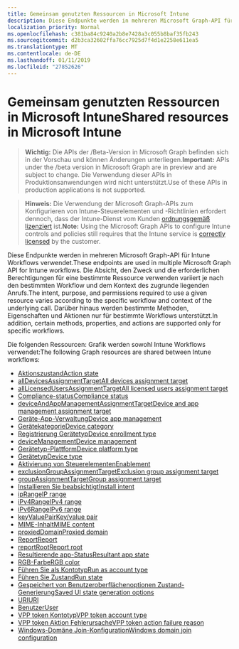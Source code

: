 ```yaml
---
title: Gemeinsam genutzten Ressourcen in Microsoft Intune
description: Diese Endpunkte werden in mehreren Microsoft Graph-API für Intune Workflows verwendet.  Die Absicht, den Zweck und die erforderlichen Berechtigungen für eine bestimmte Ressource verwenden variiert je nach den bestimmten Workflow und dem Kontext des zugrunde liegenden Anrufs.  Darüber hinaus werden bestimmte Methoden, Eigenschaften und Aktionen nur für bestimmte Workflows unterstützt.
localization_priority: Normal
ms.openlocfilehash: c381ba84c9240a2b8e7428a3c055b8baf35fb243
ms.sourcegitcommit: d2b3ca32602ffa76cc7925d7f4d1e2258e611ea5
ms.translationtype: MT
ms.contentlocale: de-DE
ms.lasthandoff: 01/11/2019
ms.locfileid: "27852626"
---
```

# <a name="shared-resources-in-microsoft-intune"></a><span data-ttu-id="d0c0d-105">Gemeinsam genutzten Ressourcen in Microsoft Intune</span><span class="sxs-lookup"><span data-stu-id="d0c0d-105">Shared resources in Microsoft Intune</span></span>

> <span data-ttu-id="d0c0d-106">**Wichtig:** Die APIs der /Beta-Version in Microsoft Graph befinden sich in der Vorschau und können Änderungen unterliegen.</span><span class="sxs-lookup"><span data-stu-id="d0c0d-106">**Important:** APIs under the /beta version in Microsoft Graph are in preview and are subject to change.</span></span> <span data-ttu-id="d0c0d-107">Die Verwendung dieser APIs in Produktionsanwendungen wird nicht unterstützt.</span><span class="sxs-lookup"><span data-stu-id="d0c0d-107">Use of these APIs in production applications is not supported.</span></span>

> <span data-ttu-id="d0c0d-108">**Hinweis:** Die Verwendung der Microsoft Graph-APIs zum Konfigurieren von Intune-Steuerelementen und -Richtlinien erfordert dennoch, dass der Intune-Dienst vom Kunden [ordnungsgemäß lizenziert](https://www.microsoft.com/en-us/cloud-platform/microsoft-intune-pricing) ist.</span><span class="sxs-lookup"><span data-stu-id="d0c0d-108">**Note:** Using the Microsoft Graph APIs to configure Intune controls and policies still requires that the Intune service is [correctly licensed](https://www.microsoft.com/en-us/cloud-platform/microsoft-intune-pricing) by the customer.</span></span>

<span data-ttu-id="d0c0d-109">Diese Endpunkte werden in mehreren Microsoft Graph-API für Intune Workflows verwendet.</span><span class="sxs-lookup"><span data-stu-id="d0c0d-109">These endpoints are used in multiple Microsoft Graph API for Intune workflows.</span></span>  <span data-ttu-id="d0c0d-110">Die Absicht, den Zweck und die erforderlichen Berechtigungen für eine bestimmte Ressource verwenden variiert je nach den bestimmten Workflow und dem Kontext des zugrunde liegenden Anrufs.</span><span class="sxs-lookup"><span data-stu-id="d0c0d-110">The intent, purpose, and permissions required to use a given resource varies according to the specific workflow and context of the underlying call.</span></span>  <span data-ttu-id="d0c0d-111">Darüber hinaus werden bestimmte Methoden, Eigenschaften und Aktionen nur für bestimmte Workflows unterstützt.</span><span class="sxs-lookup"><span data-stu-id="d0c0d-111">In addition, certain methods, properties, and actions are supported only for specific workflows.</span></span>

<span data-ttu-id="d0c0d-112">Die folgenden Ressourcen: Grafik werden sowohl Intune Workflows verwendet:</span><span class="sxs-lookup"><span data-stu-id="d0c0d-112">The following Graph resources are shared between Intune workflows:</span></span>

- [<span data-ttu-id="d0c0d-113">Aktionszustand</span><span class="sxs-lookup"><span data-stu-id="d0c0d-113">Action state</span></span>](intune-shared-actionstate.md)
- [<span data-ttu-id="d0c0d-114">allDevicesAssignmentTarget</span><span class="sxs-lookup"><span data-stu-id="d0c0d-114">All devices assignment target</span></span>](intune-shared-alldevicesassignmenttarget.md)
- [<span data-ttu-id="d0c0d-115">allLicensedUsersAssignmentTarget</span><span class="sxs-lookup"><span data-stu-id="d0c0d-115">All licensed users assignment target</span></span>](intune-shared-alllicensedusersassignmenttarget.md)
- [<span data-ttu-id="d0c0d-116">Compliance-status</span><span class="sxs-lookup"><span data-stu-id="d0c0d-116">Compliance status</span></span>](intune-shared-compliancestatus.md)
- [<span data-ttu-id="d0c0d-117">deviceAndAppManagementAssignmentTarget</span><span class="sxs-lookup"><span data-stu-id="d0c0d-117">Device and app management assignment target</span></span>](intune-shared-deviceandappmanagementassignmenttarget.md)
- [<span data-ttu-id="d0c0d-118">Geräte-App-Verwaltung</span><span class="sxs-lookup"><span data-stu-id="d0c0d-118">Device app management</span></span>](intune-shared-deviceappmanagement.md)
- [<span data-ttu-id="d0c0d-119">Gerätekategorie</span><span class="sxs-lookup"><span data-stu-id="d0c0d-119">Device category</span></span>](intune-shared-devicecategory.md)
- [<span data-ttu-id="d0c0d-120">Registrierung Gerätetyp</span><span class="sxs-lookup"><span data-stu-id="d0c0d-120">Device enrollment type</span></span>](intune-shared-deviceenrollmenttype.md)
- [<span data-ttu-id="d0c0d-121">deviceManagement</span><span class="sxs-lookup"><span data-stu-id="d0c0d-121">Device management</span></span>](intune-shared-devicemanagement.md)
- [<span data-ttu-id="d0c0d-122">Gerätetyp-Plattform</span><span class="sxs-lookup"><span data-stu-id="d0c0d-122">Device platform type</span></span>](intune-shared-deviceplatformtype.md)
- [<span data-ttu-id="d0c0d-123">Gerätetyp</span><span class="sxs-lookup"><span data-stu-id="d0c0d-123">Device type</span></span>](intune-shared-devicetype.md)
- [<span data-ttu-id="d0c0d-124">Aktivierung von Steuerelementen</span><span class="sxs-lookup"><span data-stu-id="d0c0d-124">Enablement</span></span>](intune-shared-enablement.md)
- [<span data-ttu-id="d0c0d-125">exclusionGroupAssignmentTarget</span><span class="sxs-lookup"><span data-stu-id="d0c0d-125">Exclusion group assignment target</span></span>](intune-shared-exclusiongroupassignmenttarget.md)
- [<span data-ttu-id="d0c0d-126">groupAssignmentTarget</span><span class="sxs-lookup"><span data-stu-id="d0c0d-126">Group assignment target</span></span>](intune-shared-groupassignmenttarget.md)
- [<span data-ttu-id="d0c0d-127">Installieren Sie beabsichtigt</span><span class="sxs-lookup"><span data-stu-id="d0c0d-127">Install intent</span></span>](intune-shared-installintent.md)
- [<span data-ttu-id="d0c0d-128">ipRange</span><span class="sxs-lookup"><span data-stu-id="d0c0d-128">IP range</span></span>](intune-shared-iprange.md)
- [<span data-ttu-id="d0c0d-129">iPv4Range</span><span class="sxs-lookup"><span data-stu-id="d0c0d-129">IPv4 range</span></span>](intune-shared-ipv4range.md)
- [<span data-ttu-id="d0c0d-130">iPv6Range</span><span class="sxs-lookup"><span data-stu-id="d0c0d-130">IPv6 range</span></span>](intune-shared-ipv6range.md)
- [<span data-ttu-id="d0c0d-131">keyValuePair</span><span class="sxs-lookup"><span data-stu-id="d0c0d-131">Key/value pair</span></span>](intune-shared-keyvaluepair.md)
- [<span data-ttu-id="d0c0d-132">MIME-Inhalt</span><span class="sxs-lookup"><span data-stu-id="d0c0d-132">MIME content</span></span>](intune-shared-mimecontent.md)
- [<span data-ttu-id="d0c0d-133">proxiedDomain</span><span class="sxs-lookup"><span data-stu-id="d0c0d-133">Proxied domain</span></span>](intune-shared-proxieddomain.md)
- [<span data-ttu-id="d0c0d-134">Report</span><span class="sxs-lookup"><span data-stu-id="d0c0d-134">Report</span></span>](intune-shared-report.md)
- [<span data-ttu-id="d0c0d-135">reportRoot</span><span class="sxs-lookup"><span data-stu-id="d0c0d-135">Report root</span></span>](intune-shared-reportroot.md)
- [<span data-ttu-id="d0c0d-136">Resultierende app-Status</span><span class="sxs-lookup"><span data-stu-id="d0c0d-136">Resultant app state</span></span>](intune-shared-resultantappstate.md)
- [<span data-ttu-id="d0c0d-137">RGB-Farbe</span><span class="sxs-lookup"><span data-stu-id="d0c0d-137">RGB color</span></span>](intune-shared-rgbcolor.md)
- [<span data-ttu-id="d0c0d-138">Führen Sie als Kontotyp</span><span class="sxs-lookup"><span data-stu-id="d0c0d-138">Run as account type</span></span>](intune-shared-runasaccounttype.md)
- [<span data-ttu-id="d0c0d-139">Führen Sie Zustand</span><span class="sxs-lookup"><span data-stu-id="d0c0d-139">Run state</span></span>](intune-shared-runstate.md)
- [<span data-ttu-id="d0c0d-140">Gespeichert von Benutzeroberflächenoptionen Zustand-Generierung</span><span class="sxs-lookup"><span data-stu-id="d0c0d-140">Saved UI state generation options</span></span>](intune-shared-saveduistategenerationoptions.md)
- [<span data-ttu-id="d0c0d-141">URI</span><span class="sxs-lookup"><span data-stu-id="d0c0d-141">URI</span></span>](intune-shared-uri.md)
- [<span data-ttu-id="d0c0d-142">Benutzer</span><span class="sxs-lookup"><span data-stu-id="d0c0d-142">User</span></span>](intune-shared-user.md)
- [<span data-ttu-id="d0c0d-143">VPP token Kontotyp</span><span class="sxs-lookup"><span data-stu-id="d0c0d-143">VPP token account type</span></span>](intune-shared-vpptokenaccounttype.md)
- [<span data-ttu-id="d0c0d-144">VPP token Aktion Fehlerursache</span><span class="sxs-lookup"><span data-stu-id="d0c0d-144">VPP token action failure reason</span></span>](intune-shared-vpptokenactionfailurereason.md)
- [<span data-ttu-id="d0c0d-145">Windows-Domäne Join-Konfiguration</span><span class="sxs-lookup"><span data-stu-id="d0c0d-145">Windows domain join configuration</span></span>](intune-shared-windowsdomainjoinconfiguration.md)

